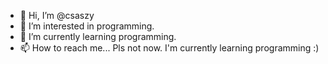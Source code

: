 - 👋 Hi, I’m @csaszy
- 👀 I’m interested in programming.
- 🌱 I’m currently learning programming.
- 📫 How to reach me... Pls not now. I'm currently learning programming :)

<!---
csaszy/csaszy is a ✨ special ✨ repository because its `README.md` (this file) appears on your GitHub profile.
You can click the Preview link to take a look at your changes.
--->

